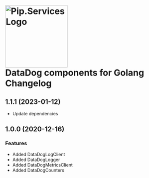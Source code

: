 # <img src="https://uploads-ssl.webflow.com/5ea5d3315186cf5ec60c3ee4/5edf1c94ce4c859f2b188094_logo.svg" alt="Pip.Services Logo" width="200"> <br/> DataDog components for Golang Changelog

## <a name="1.1.1"></a> 1.1.1 (2023-01-12) 
- Update dependencies
## <a name="1.0.0"></a> 1.0.0 (2020-12-16) 

### Features
* Added DataDogLogClient
* Added DataDogLogger
* Added DataDogMetricsClient
* Added DataDogCounters
